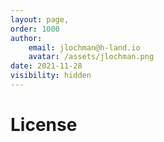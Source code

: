 ```yaml
---
layout: page,
order: 1000
author: 
    email: jlochman@h-land.io
    avatar: /assets/jlochman.png
date: 2021-11-28
visibility: hidden
---
```



# License
